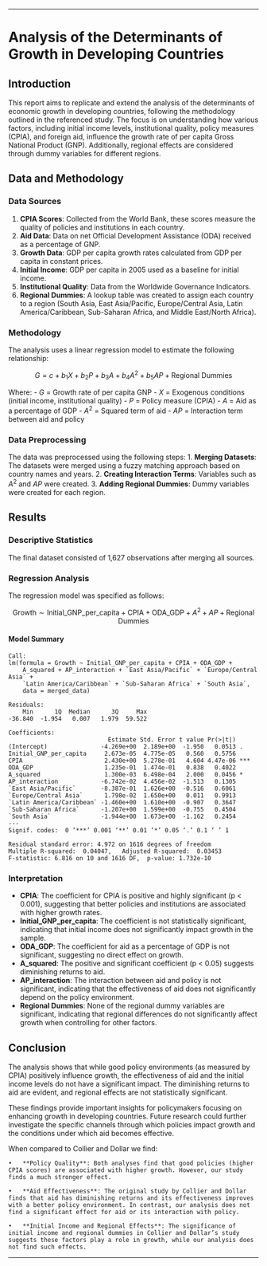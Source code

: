 ------------------------------------------------------------------------

# Analysis of the Determinants of Growth in Developing Countries

## Introduction

This report aims to replicate and extend the analysis of the determinants of economic growth in developing countries, following the methodology outlined in the referenced study. The focus is on understanding how various factors, including initial income levels, institutional quality, policy measures (CPIA), and foreign aid, influence the growth rate of per capita Gross National Product (GNP). Additionally, regional effects are considered through dummy variables for different regions.

## Data and Methodology

### Data Sources

1.  **CPIA Scores**: Collected from the World Bank, these scores measure the quality of policies and institutions in each country.
2.  **Aid Data**: Data on net Official Development Assistance (ODA) received as a percentage of GNP.
3.  **Growth Data**: GDP per capita growth rates calculated from GDP per capita in constant prices.
4.  **Initial Income**: GDP per capita in 2005 used as a baseline for initial income.
5.  **Institutional Quality**: Data from the Worldwide Governance Indicators.
6.  **Regional Dummies**: A lookup table was created to assign each country to a region (South Asia, East Asia/Pacific, Europe/Central Asia, Latin America/Caribbean, Sub-Saharan Africa, and Middle East/North Africa).

### Methodology

The analysis uses a linear regression model to estimate the following relationship:

$$ G = c + b_1X + b_2P + b_3A + b_4A^2 + b_5AP + \text{Regional Dummies} $$

Where: - $G$ = Growth rate of per capita GNP - $X$ = Exogenous conditions (initial income, institutional quality) - $P$ = Policy measure (CPIA) - $A$ = Aid as a percentage of GDP - $A^2$ = Squared term of aid - $AP$ = Interaction term between aid and policy

### Data Preprocessing

The data was preprocessed using the following steps: 1. **Merging Datasets**: The datasets were merged using a fuzzy matching approach based on country names and years. 2. **Creating Interaction Terms**: Variables such as $A^2$ and $AP$ were created. 3. **Adding Regional Dummies**: Dummy variables were created for each region.

## Results

### Descriptive Statistics

The final dataset consisted of 1,627 observations after merging all sources.

### Regression Analysis

The regression model was specified as follows:

$$ \text{Growth} \sim \text{Initial_GNP_per_capita} + \text{CPIA} + \text{ODA_GDP} + A^2 + AP + \text{Regional Dummies} $$

#### Model Summary

``` plaintext
Call:
lm(formula = Growth ~ Initial_GNP_per_capita + CPIA + ODA_GDP + 
    A_squared + AP_interaction + `East Asia/Pacific` + `Europe/Central Asia` + 
    `Latin America/Caribbean` + `Sub-Saharan Africa` + `South Asia`, 
    data = merged_data)

Residuals:
    Min      1Q  Median      3Q     Max 
-36.840  -1.954   0.007   1.979  59.522 

Coefficients:
                            Estimate Std. Error t value Pr(>|t|)    
(Intercept)               -4.269e+00  2.189e+00  -1.950   0.0513 .  
Initial_GNP_per_capita     2.673e-05  4.775e-05   0.560   0.5756    
CPIA                       2.430e+00  5.278e-01   4.604 4.47e-06 ***
ODA_GDP                    1.235e-01  1.474e-01   0.838   0.4022    
A_squared                  1.300e-03  6.498e-04   2.000   0.0456 *  
AP_interaction            -6.742e-02  4.456e-02  -1.513   0.1305    
`East Asia/Pacific`       -8.387e-01  1.626e+00  -0.516   0.6061    
`Europe/Central Asia`      1.798e-02  1.650e+00   0.011   0.9913    
`Latin America/Caribbean` -1.460e+00  1.610e+00  -0.907   0.3647    
`Sub-Saharan Africa`      -1.207e+00  1.599e+00  -0.755   0.4504    
`South Asia`              -1.944e+00  1.673e+00  -1.162   0.2454    
---
Signif. codes:  0 ‘***’ 0.001 ‘**’ 0.01 ‘*’ 0.05 ‘.’ 0.1 ‘ ’ 1

Residual standard error: 4.972 on 1616 degrees of freedom
Multiple R-squared:  0.04047,   Adjusted R-squared:  0.03453 
F-statistic: 6.816 on 10 and 1616 DF,  p-value: 1.732e-10
```

### Interpretation

-   **CPIA**: The coefficient for CPIA is positive and highly significant (p \< 0.001), suggesting that better policies and institutions are associated with higher growth rates.
-   **Initial_GNP_per_capita**: The coefficient is not statistically significant, indicating that initial income does not significantly impact growth in the sample.
-   **ODA_GDP**: The coefficient for aid as a percentage of GDP is not significant, suggesting no direct effect on growth.
-   **A_squared**: The positive and significant coefficient (p \< 0.05) suggests diminishing returns to aid.
-   **AP_interaction**: The interaction between aid and policy is not significant, indicating that the effectiveness of aid does not significantly depend on the policy environment.
-   **Regional Dummies**: None of the regional dummy variables are significant, indicating that regional differences do not significantly affect growth when controlling for other factors.

## Conclusion

The analysis shows that while good policy environments (as measured by CPIA) positively influence growth, the effectiveness of aid and the initial income levels do not have a significant impact. The diminishing returns to aid are evident, and regional effects are not statistically significant.

These findings provide important insights for policymakers focusing on enhancing growth in developing countries. Future research could further investigate the specific channels through which policies impact growth and the conditions under which aid becomes effective.

When compared to Collier and Dollar we find:

	•	**Policy Quality**: Both analyses find that good policies (higher CPIA scores) are associated with higher growth. However, our study finds a much stronger effect.

	•	**Aid Effectiveness**: The original study by Collier and Dollar finds that aid has diminishing returns and its effectiveness improves with a better policy environment. In contrast, our analysis does not find a significant effect for aid or its interaction with policy.

	•	**Initial Income and Regional Effects**: The significance of initial income and regional dummies in Collier and Dollar’s study suggests these factors play a role in growth, while our analysis does not find such effects.

------------------------------------------------------------------------
